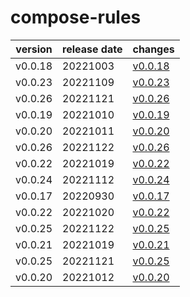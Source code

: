 # compose-rules	


|version|release date|changes|
|---|---|---|
|v0.0.18|20221003|[v0.0.18](./v0.0.18-20221003.md)|
|v0.0.23|20221109|[v0.0.23](./v0.0.23-20221109.md)|
|v0.0.26|20221121|[v0.0.26](./v0.0.26-20221121.md)|
|v0.0.19|20221010|[v0.0.19](./v0.0.19-20221010.md)|
|v0.0.20|20221011|[v0.0.20](./v0.0.20-20221011.md)|
|v0.0.26|20221122|[v0.0.26](./v0.0.26-20221122.md)|
|v0.0.22|20221019|[v0.0.22](./v0.0.22-20221019.md)|
|v0.0.24|20221112|[v0.0.24](./v0.0.24-20221112.md)|
|v0.0.17|20220930|[v0.0.17](./v0.0.17-20220930.md)|
|v0.0.22|20221020|[v0.0.22](./v0.0.22-20221020.md)|
|v0.0.25|20221122|[v0.0.25](./v0.0.25-20221122.md)|
|v0.0.21|20221019|[v0.0.21](./v0.0.21-20221019.md)|
|v0.0.25|20221121|[v0.0.25](./v0.0.25-20221121.md)|
|v0.0.20|20221012|[v0.0.20](./v0.0.20-20221012.md)|
